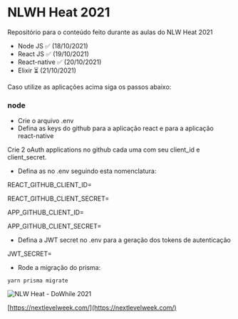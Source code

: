 # NLWH Heat 2021
Repositório para o conteúdo feito durante as aulas do NLW Heat 2021

- Node JS ✅ (18/10/2021)
- React JS ✅ (19/10/2021)
- React-native ✅ (20/10/2021)
- Elixir ⏳ (21/10/2021)

Caso utilize as aplicações acima siga os passos abaixo:
### node
- Crie o arquivo .env
- Defina as keys do github para a aplicação react e para a aplicação react-native

Crie 2 oAuth applications no github cada uma com seu client_id e client_secret.

- Defina as no .env seguindo esta nomenclatura:

REACT_GITHUB_CLIENT_ID=

REACT_GITHUB_CLIENT_SECRET=

APP_GITHUB_CLIENT_ID=

APP_GITHUB_CLIENT_SECRET=

- Defina a JWT secret no .env para a geração dos tokens de autenticação

JWT_SECRET=
- Rode a migração do prisma:
```
yarn prisma migrate
```

![NLW Heat - DoWhile 2021](https://efficient-sloth-d85.notion.site/image/https%3A%2F%2Fs3-us-west-2.amazonaws.com%2Fsecure.notion-static.com%2F9258cd63-f508-43ac-aa9c-45f5acec420d%2FUntitled.png?table=block&id=5ee46b5d-2bfb-45a9-875b-c7eff7b92f84&spaceId=08f749ff-d06d-49a8-a488-9846e081b224&width=2000&userId=&cache=v2)

[https://nextlevelweek.com/](https://nextlevelweek.com/)

